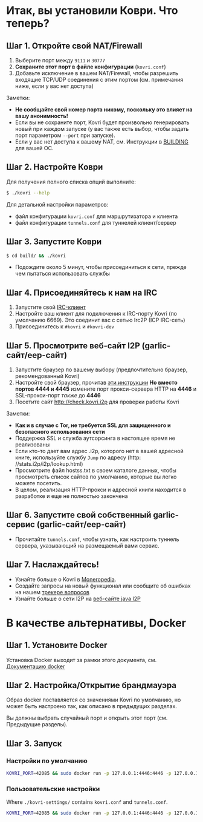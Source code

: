 # Итак, вы установили Коври. Что теперь?

## Шаг 1. Откройте свой NAT/Firewall
1. Выберите порт между ```9111``` и ```30777```
2. **Сохраните этот порт в файле конфигурации** (`kovri.conf`)
3. Добавьте исключение в вашем NAT/Firewall, чтобы разрешить входящие TCP/UDP соединения с этим портом (см. примечания ниже, если у вас нет доступа)

Заметки:

- **Не сообщайте свой номер порта никому, поскольку это влияет на вашу анонимность!**
- Если вы не сохраните порт, Kovri будет произвольно генерировать новый при каждом запуске (у вас также есть выбор, чтобы задать порт параметром `--port` при запуске).
- Если у вас нет доступа к вашему NAT, см. Инструкции в [BUILDING](https://github.com/monero-project/kovri/blob/master/doc/BUILDING.md) для вашей ОС.

## Шаг 2. Настройте Коври

Для получения полного списка опций выполните:

```bash
$ ./kovri --help
```

Для детальной настройки параметров:

- файл конфигурации `kovri.conf` для маршрутизатора и клиента
- файл конфигурации `tunnels.conf` для туннелей клиент/сервер

## Шаг 3. Запустите Коври
```bash
$ cd build/ && ./kovri
```

- Подождите около 5 минут, чтобы присоединиться к сети, прежде чем пытаться использовать службы

## Шаг 4. Присоединяйтесь к нам на IRC
1. Запустите свой [IRC-клиент](https://ru.wikipedia.org/wiki/Список_IRC-клиентов)
2. Настройте ваш клиент для подключения к IRC-порту Kovri (по умолчанию 6669). Это соединит вас с сетью Irc2P (ICP IRC-сеть)
3. Присоединитесь к `#kovri` и `#kovri-dev`

## Шаг 5. Просмотрите веб-сайт I2P (garlic-сайт/eep-сайт)
1. Запустите браузер по вашему выбору (предпочтительно браузер, рекомендованный Kovri)
2. Настройте свой браузер, прочитав [эти инструкции](https://geti2p.net/ru/about/browser-config) **Но вместо портов 4444 и 4445** измените порт прокси-сервера HTTP на **4446** и SSL-прокси-порт *также* до **4446**
3. Посетите сайт http://check.kovri.i2p для проверки работы Kovri

Заметки:

- **Как и в случае с Tor, не требуется SSL для  защищенного и безопасного использования сети**
- Поддержка SSL и служба аутсорсинга в настоящее время не реализованы
- Если кто-то дает вам адрес .i2p, которого нет в вашей адресной книге, используйте службу `Jump` по адресу (http: //stats.i2p/i2p/lookup.html)
- Просмотрите файл hostss.txt в своем каталоге данных, чтобы просмотреть список сайтов по умолчанию, которые вы легко можете посетить.
- В целом, реализация HTTP-прокси и адресной книги находится в разработке и еще не полностью закончена

## Шаг 6. Запустите свой собственный garlic-сервис (garlic-сайт/eep-сайт)
- Прочитайте `tunnels.conf`, чтобы узнать, как настроить туннель сервера, указывающий на размещаемый вами сервис.

## Шаг 7. Наслаждайтесь!
- Узнайте больше о Kovri в [Moneropedia](https://getmonero.org/resources/moneropedia/kovri.html).
- Создайте запросы на новый функционал или сообщите об ошибках на нашем [трекере вопросов](https://github.com/monero-project/kovri/issues)
- Узнайте больше о сети I2P на [веб-сайте java I2P](https://geti2p.net/ru/docs)

# В качестве альтернативы, Docker

## Шаг 1. Установите Docker
Установка Docker выходит за рамки этого документа, см. [Документацию docker](https://docs.docker.com/engine/installation/)

## Шаг 2. Настройка/Открытие брандмауэра

Образ docker поставляется со значениями Kovri по умолчанию, но может быть настроено так, как описано в предыдущих разделах.

Вы должны выбрать случайный порт и открыть этот порт (см. Предыдущие разделы).

## Шаг 3. Запуск

### Настройки по умолчанию
```bash
KOVRI_PORT=42085 && sudo docker run -p 127.0.0.1:4446:4446 -p 127.0.0.1:6669:6669 -p $KOVRI_PORT --env KOVRI_PORT=$KOVRI_PORT geti2p/kovri
```

### Пользовательские настройки 
Where `./kovri-settings/` contains `kovri.conf` and `tunnels.conf`.
```bash
KOVRI_PORT=42085 && sudo docker run -p 127.0.0.1:4446:4446 -p 127.0.0.1:6669:6669 -p $KOVRI_PORT --env KOVRI_PORT=$KOVRI_PORT -v kovri-settings:/home/kovri/.kovri/config:ro geti2p/kovri
```
